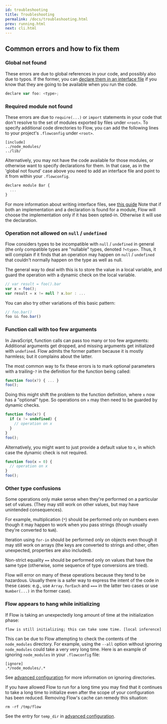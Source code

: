```yaml
---
id: troubleshooting
title: Troubleshooting
permalink: /docs/troubleshooting.html
prev: running.html
next: cli.html
---
```


## Common errors and how to fix them

### Global not found

These errors are due to global references in your code, and possibly also due to typos. If the former, you can [declare them in an interface file](/docs/third-party.html#interface-files) if you know that they are going to be available when you run the code.

```js +line_numbers
declare var foo: <type>;
```

### Required module not found

These errors are due to `require(...)` or `import` statements in your code that don't resolve to the set of modules exported by files under `<root>`. To specify additional code directories to Flow, you can add the following lines to your project's `.flowconfig` under `<root>`.

```
[include]
../node_modules/
../lib/
```

Alternatively, you may not have the code available for those modules, or otherwise want to specify declarations for them. In that case, as in the 'global not found' case above you need to add an interface file and point to it from within your `.flowconfig`.

```js +line_numbers
declare module Bar {
  ...
}
```

For more information about writing interface files, see [this guide](third-party.html) Note that if both an implementation and a declaration is found for a module, Flow will choose the implementation only if it has been opted-in. Otherwise it will use the declaration.

### Operation not allowed on `null` / `undefined`

Flow considers types to be incompatible with `null` / `undefined` in general (the only compatible types are "nullable" types, denoted `?<type>`. Thus, it will complain if it finds that an operation may happen on `null` / `undefined` that couldn't normally happen on the type as well as null.

The general way to deal with this is to store the value in a local variable, and guard the operation with a dynamic check on the local variable.

```js +line_numbers
// var result = foo().bar
var x = foo();
var result = x != null ? x.bar : ...
```

You can also try other variations of this basic pattern:

```js +line_numbers
// foo.bar()
foo && foo.bar()
```

### Function call with too few arguments

In JavaScript, function calls can pass too many or too few arguments: Additional arguments get dropped, and missing arguments get initialized with `undefined`. Flow admits the former pattern because it is mostly harmless; but it complains about the latter.

The most common way to fix these errors is to mark optional parameters with a trailing-`?` in the definition for the function being called:

```js +line_numbers
function foo(x?) { ... }
foo();
```

Doing this might shift the problem to the function definition, where `x` now has a "optional" type. So operations on `x` may then need to be guarded by dynamic checks.

```js +line_numbers
function foo(x?) {
  if (x != undefined) {
    // operation on x
  }
}
foo();
```

Alternatively, you might want to just provide a default value to `x`, in which case the dynamic check is not required.

```js +line_numbers
function foo(x = 0) {
  // operation on x
}
foo();
```

### Other type confusions

Some operations only make sense when they're performed on a particular set of values. (They may still work on other values, but may have unintended consequences).

For example, multiplication (`*`) should be performed only on numbers even though it may happen to work when you pass strings (though usually they're converted to `NaN`).

Iteration using `for-in` should be performed only on objects even though it may still work on arrays (the keys are converted to strings and other, often unexpected, properties are also included).

Non-strict equality `==` should be performed only on values that have the same type (otherwise, some sequence of type conversions are tried).

Flow will error on many of these operations because they tend to be hazardous. Usually there is a safer way to express the intent of the code in these cases: e.g., use `Array.forEach` and `===` in the latter two cases or use `Number(...)` in the former case).

### Flow appears to hang while initializing

If Flow is taking an unexpectedly long amount of time at the initialization phase:

```
flow is still initializing; this can take some time. [local inference]
```

This can be due to Flow attempting to check the contents of the ```node_modules``` directory. For example,
using the `--all` option without ignoring ```node_modules``` could take a very very long time.
Here is an example of ignoring ```node_modules``` in your ```.flowconfig``` file:

```
[ignore]
.*/node_modules/.*
```

See [advanced configuration](https://flowtype.org/docs/advanced-configuration.html#ignore) for more information
on ignoring directories.

If you have allowed Flow to run for a long time you may find that it continues to take a long time to initialize
even after the scope of your configuration has been reduced.  Removing Flow's cache can remedy this situation:

```
rm -rf /tmp/flow
```

See the entry for ```temp_dir``` in [advanced configuration](https://flowtype.org/docs/advanced-configuration.html#options).

